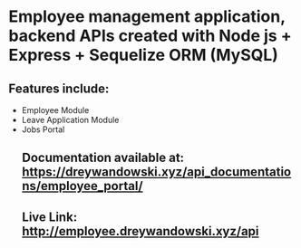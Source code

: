 # Employee management application, backend APIs created with Node js + Express + Sequelize ORM (MySQL)
## Features include:
<ul>
<li> Employee Module</li>
<li> Leave Application Module</li>
<li> Jobs Portal </li>
</ol>

## Documentation available at: https://dreywandowski.xyz/api_documentations/employee_portal/
## Live Link: http://employee.dreywandowski.xyz/api